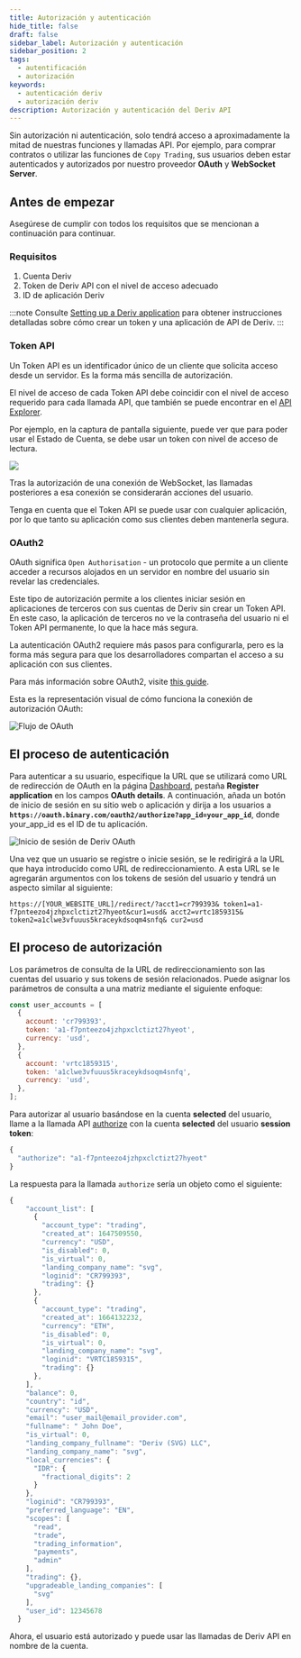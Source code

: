 ```yaml
---
title: Autorización y autenticación
hide_title: false
draft: false
sidebar_label: Autorización y autenticación
sidebar_position: 2
tags:
  - autentificación
  - autorización
keywords:
  - autenticación deriv
  - autorización deriv
description: Autorización y autenticación del Deriv API
---
```


Sin autorización ni autenticación, solo tendrá acceso a aproximadamente la mitad de nuestras funciones y llamadas API. Por ejemplo, para comprar contratos o utilizar las funciones de `Copy Trading`, sus usuarios deben estar autenticados y autorizados por nuestro proveedor **OAuth** y **WebSocket Server**.

## Antes de empezar

Asegúrese de cumplir con todos los requisitos que se mencionan a continuación para continuar.

### Requisitos

1. Cuenta Deriv
2. Token de Deriv API con el nivel de acceso adecuado
3. ID de aplicación Deriv

:::note
Consulte [Setting up a Deriv application](docs/setting-up-a-deriv-application.md) para obtener instrucciones detalladas sobre cómo crear un token y una aplicación de API de Deriv.
:::

### Token API

Un Token API es un identificador único de un cliente que solicita acceso desde un servidor. Es la forma más sencilla de autorización.

El nivel de acceso de cada Token API debe coincidir con el nivel de acceso requerido para cada llamada API, que también se puede encontrar en el [API Explorer](https://api.deriv.com/api-explorer).

Por ejemplo, en la captura de pantalla siguiente, puede ver que para poder usar el Estado de Cuenta, se debe usar un token con nivel de acceso de lectura.

![](/img/acc_status_scope_api_explorer.png)

Tras la autorización de una conexión de WebSocket, las llamadas posteriores a esa conexión se considerarán acciones del usuario.

Tenga en cuenta que el Token API se puede usar con cualquier aplicación, por lo que tanto su aplicación como sus clientes deben mantenerla segura.

### OAuth2

OAuth significa `Open Authorisation` - un protocolo que permite a un cliente acceder a recursos alojados en un servidor en nombre del usuario sin revelar las credenciales.

Este tipo de autorización permite a los clientes iniciar sesión en aplicaciones de terceros con sus cuentas de Deriv sin crear un Token API. En este caso, la aplicación de terceros no ve la contraseña del usuario ni el Token API permanente, lo que la hace más segura.

La autenticación OAuth2 requiere más pasos para configurarla, pero es la forma más segura para que los desarrolladores compartan el acceso a su aplicación con sus clientes.

Para más información sobre OAuth2, visite [this guide](https://aaronparecki.com/oauth-2-simplified/).

Esta es la representación visual de cómo funciona la conexión de autorización OAuth:

![Flujo de OAuth](/img/how_oauth_works.png 'Flujo de OAuth')

## El proceso de autenticación

Para autenticar a su usuario, especifique la URL que se utilizará como URL de redirección de OAuth en la página [Dashboard](/dashboard), pestaña **Register application** en los campos **OAuth details**. A continuación, añada un botón de inicio de sesión en su sitio web o aplicación y dirija a los usuarios a **`https://oauth.binary.com/oauth2/authorize?app_id=your_app_id`**, donde your_app_id es el ID de tu aplicación.

![Inicio de sesión de Deriv OAuth](/img/oauth_login.png 'Inicio de sesión de Deriv OAuth')

Una vez que un usuario se registre o inicie sesión, se le redirigirá a la URL que haya introducido como URL de redireccionamiento. A esta URL se le agregarán argumentos con los tokens de sesión del usuario y tendrá un aspecto similar al siguiente:

`https://[YOUR_WEBSITE_URL]/redirect/?acct1=cr799393& token1=a1-f7pnteezo4jzhpxclctizt27hyeot&cur1=usd& acct2=vrtc1859315& token2=a1clwe3vfuuus5kraceykdsoqm4snfq& cur2=usd`

## El proceso de autorización

Los parámetros de consulta de la URL de redireccionamiento son las cuentas del usuario y sus tokens de sesión relacionados. Puede asignar los parámetros de consulta a una matriz mediante el siguiente enfoque:

```js
const user_accounts = [
  {
    account: 'cr799393',
    token: 'a1-f7pnteezo4jzhpxclctizt27hyeot',
    currency: 'usd',
  },
  {
    account: 'vrtc1859315',
    token: 'a1clwe3vfuuus5kraceykdsoqm4snfq',
    currency: 'usd',
  },
];
```

Para autorizar al usuario basándose en la cuenta **selected** del usuario, llame a la llamada API [authorize](https://api.deriv.com/api-explorer#authorize) con la cuenta **selected** del usuario **session token**:

```js
{
  "authorize": "a1-f7pnteezo4jzhpxclctizt27hyeot"
}
```

La respuesta para la llamada `authorize` sería un objeto como el siguiente:

```js
{
    "account_list": [
      {
        "account_type": "trading",
        "created_at": 1647509550,
        "currency": "USD",
        "is_disabled": 0,
        "is_virtual": 0,
        "landing_company_name": "svg",
        "loginid": "CR799393",
        "trading": {}
      },
      {
        "account_type": "trading",
        "created_at": 1664132232,
        "currency": "ETH",
        "is_disabled": 0,
        "is_virtual": 0,
        "landing_company_name": "svg",
        "loginid": "VRTC1859315",
        "trading": {}
      },
    ],
    "balance": 0,
    "country": "id",
    "currency": "USD",
    "email": "user_mail@email_provider.com",
    "fullname": " John Doe",
    "is_virtual": 0,
    "landing_company_fullname": "Deriv (SVG) LLC",
    "landing_company_name": "svg",
    "local_currencies": {
      "IDR": {
        "fractional_digits": 2
      }
    },
    "loginid": "CR799393",
    "preferred_language": "EN",
    "scopes": [
      "read",
      "trade",
      "trading_information",
      "payments",
      "admin"
    ],
    "trading": {},
    "upgradeable_landing_companies": [
      "svg"
    ],
    "user_id": 12345678
  }
```

Ahora, el usuario está autorizado y puede usar las llamadas de Deriv API en nombre de la cuenta.
